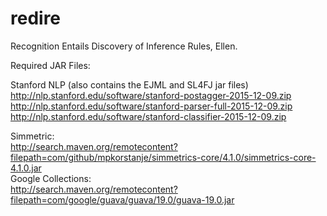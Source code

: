 # redire

Recognition
Entails
Discovery of
Inference
Rules,
Ellen.



Required JAR Files:

Stanford NLP (also contains the EJML and SL4FJ jar files)<br/>
http://nlp.stanford.edu/software/stanford-postagger-2015-12-09.zip<br/>
http://nlp.stanford.edu/software/stanford-parser-full-2015-12-09.zip<br/>
http://nlp.stanford.edu/software/stanford-classifier-2015-12-09.zip<br/>

Simmetric:<br/>
http://search.maven.org/remotecontent?filepath=com/github/mpkorstanje/simmetrics-core/4.1.0/simmetrics-core-4.1.0.jar
<br/>
Google Collections:<br/>
http://search.maven.org/remotecontent?filepath=com/google/guava/guava/19.0/guava-19.0.jar
